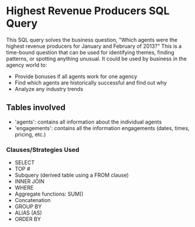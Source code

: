 # Highest Revenue Producers SQL Query 
This SQL query solves the business question, "Which agents were the highest revenue producers for January and February of 2013?" This is a time-bound question that can be used for identifying themes, finding patterns, or spotting anything unusual. It could be used by business in the agency world to:

- Provide bonuses if all agents work for one agency
- Find which agents are historically successful and find out why 
- Analyze any industry trends 

## Tables involved 
- 'agents': contains all information about the individual agents
- 'engagements': contains all the information engagements (dates, times, pricing, etc.)

### Clauses/Strategies Used 
- SELECT 
- TOP #
- Subquery (derived table using a FROM clause) 
- INNER JOIN 
- WHERE 
- Aggregate functions: SUM()
- Concatenation 
- GROUP BY 
- ALIAS (AS)
- ORDER BY 